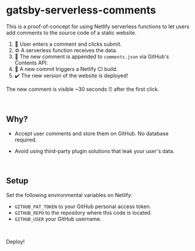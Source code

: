 # gatsby-serverless-comments

This is a proof-of-concept for using Netlify serverless functions to let users add comments to the source code of a static website.

1. 👩 User enters a comment and clicks submit.
2. ⚙️ A serverless function receives the data.
3. 🔧 The new comment is appended to `comments.json` via GitHub's Contents API.
4. 🚧 A new commit triggers a Netlify CI build.
5. ✔️ The new version of the website is deployed!

The new comment is visible ~30 seconds ⏰ after the first click.

<br>

## Why?

- Accept user comments and store them on GitHub. No database required.

- Avoid using third-party plugin solutions that leak your user's data.

<br>

## Setup

Set the following environmental variables on Netlify:

- `GITHUB_PAT_TOKEN` to your GitHub personal access token.
- `GITHUB_REPO` to the repository where this code is located.
- `GITHUB_USER` your GitHub username.

<br>

Deploy!
